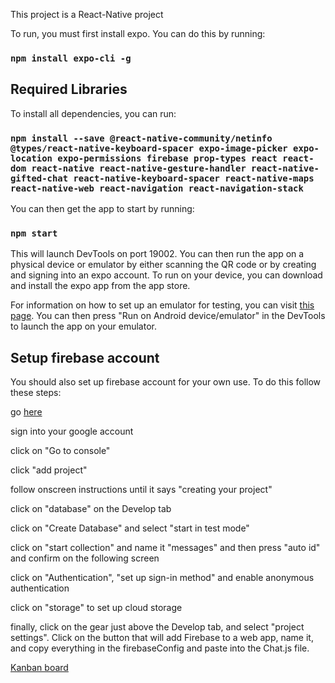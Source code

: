 This project is a React-Native project

To run, you must first install expo. You can do this by running:

### `npm install expo-cli -g`

## Required Libraries

To install all dependencies, you can run:

### `npm install --save @react-native-community/netinfo @types/react-native-keyboard-spacer expo-image-picker expo-location expo-permissions firebase prop-types react react-dom react-native react-native-gesture-handler react-native-gifted-chat react-native-keyboard-spacer react-native-maps react-native-web react-navigation react-navigation-stack`

You can then get the app to start by running:

### `npm start`

This will launch DevTools on port 19002. You can then run the app on a physical device or emulator by either scanning the QR code or by creating and signing into an expo account. To run on your device, you can download and install the expo app from the app store.</br>

For information on how to set up an emulator for testing, you can visit [this page](https://docs.expo.io/versions/latest/workflow/android-studio-emulator/). You can then press "Run on Android device/emulator" in the DevTools to launch the app on your emulator.

## Setup firebase account

You should also set up firebase account for your own use. To do this follow these steps: </br>

go [here](https://firebase.google.com/?hl=en)</br>

sign into your google account</br>

click on "Go to console"</br>

click "add project"</br>

follow onscreen instructions until it says "creating your project"</br>

click on "database" on the Develop tab </br>

click on "Create Database" and select "start in test mode"</br>

click on "start collection" and name it "messages" and then press "auto id" and confirm on the following screen</br>

click on "Authentication", "set up sign-in method" and enable anonymous authentication</br>

click on "storage" to set up cloud storage</br>

finally, click on the gear just above the Develop tab, and select "project settings". Click on the button that will add Firebase to a web app, name it, and copy everything in the firebaseConfig and paste into the Chat.js file.</br>

[Kanban board](https://trello.com/b/YPTtvu1G/chat-app) 
